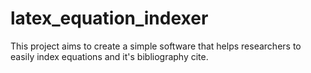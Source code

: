 # latex_equation_indexer
This project aims to create a simple software that helps researchers to easily index equations and it's bibliography cite. 
